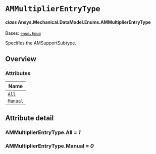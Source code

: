 # `AMMultiplierEntryType`

<a id="ansys.mechanical.stubs.v242.Ansys.Mechanical.DataModel.Enums.AMMultiplierEntryType"></a>

#### *class* Ansys.Mechanical.DataModel.Enums.AMMultiplierEntryType

Bases: [`enum.Enum`](https://docs.python.org/3/library/enum.html#enum.Enum)

Specifies the AMSupportSubtype.

<!-- !! processed by numpydoc !! -->

<a id="overview"></a>

## Overview

### Attributes

| Name |
| ------------------------------------------- |
| [`All`](#AMMultiplierEntryType.All) |
| [`Manual`](#AMMultiplierEntryType.Manual) |

<a id="attribute-detail"></a>

## Attribute detail

<a id="AMMultiplierEntryType.All"></a>

### AMMultiplierEntryType.All *= 1*

<a id="AMMultiplierEntryType.Manual"></a>

### AMMultiplierEntryType.Manual *= 0*



